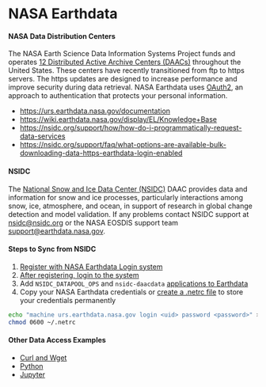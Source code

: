 NASA Earthdata
==============

#### NASA Data Distribution Centers  
The NASA Earth Science Data Information Systems Project funds and operates [12 Distributed Active Archive Centers (DAACs)](https://earthdata.nasa.gov/about/daacs) throughout the United States.  These centers have recently transitioned from ftp to https servers.
The https updates are designed to increase performance and improve security during data retrieval. NASA Earthdata uses [OAuth2](https://wiki.earthdata.nasa.gov/pages/viewpage.action?pageId=71700485), an approach to authentication that protects your personal information.  
- https://urs.earthdata.nasa.gov/documentation  
- https://wiki.earthdata.nasa.gov/display/EL/Knowledge+Base  
- https://nsidc.org/support/how/how-do-i-programmatically-request-data-services  
- https://nsidc.org/support/faq/what-options-are-available-bulk-downloading-data-https-earthdata-login-enabled  

#### NSIDC
The [National Snow and Ice Data Center (NSIDC)](https://nsidc.org/daac/) DAAC provides data and information for snow and ice processes, particularly interactions among snow, ice, atmosphere, and ocean, in support of research in global change detection and model validation. If any problems contact NSIDC support at [nsidc@nsidc.org](mailto:nsidc@nsidc.org) or the NASA EOSDIS support team [support@earthdata.nasa.gov](mailto:support@earthdata.nasa.gov).  

#### Steps to Sync from NSIDC
1. [Register with NASA Earthdata Login system](https://urs.earthdata.nasa.gov/users/new)  
2. [After registering, login to the system](https://urs.earthdata.nasa.gov/home)
3. Add `NSIDC_DATAPOOL_OPS` and `nsidc-daacdata` [applications to Earthdata](https://wiki.earthdata.nasa.gov/display/EL/How+To+Pre-authorize+an+application)  
4. Copy your NASA Earthdata credentials or [create a .netrc file](https://nsidc.org/support/how/v0-programmatic-data-access-guide) to store your credentials permanently  
```bash
echo "machine urs.earthdata.nasa.gov login <uid> password <password>" >> ~/.netrc
chmod 0600 ~/.netrc
```

#### Other Data Access Examples   
- [Curl and Wget](https://wiki.earthdata.nasa.gov/display/EL/How+To+Access+Data+With+cURL+And+Wget)   
- [Python](https://wiki.earthdata.nasa.gov/display/EL/How+To+Access+Data+With+Python)    
- [Jupyter](https://github.com/nsidc/NSIDC-Data-Access-Notebook)  

